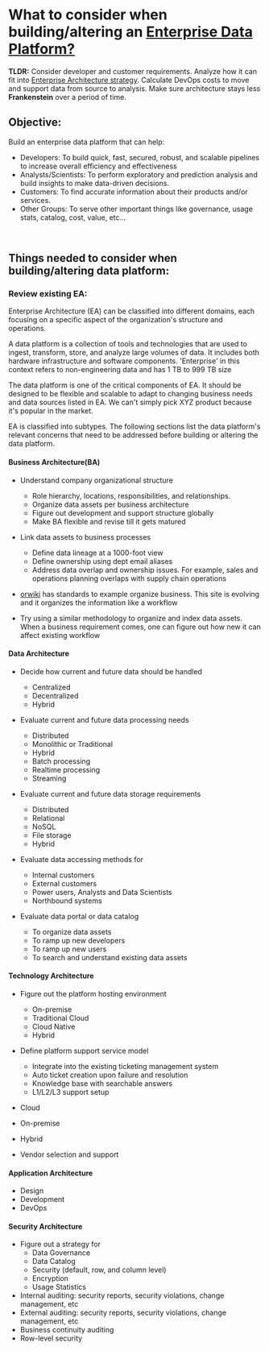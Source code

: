 
# **What to consider when building/altering an [Enterprise Data Platform?](#data-platform)**

**TLDR:** Consider developer and customer requirements. Analyze how it can fit into [Enterprise Architecture strategy](#review-existing-ea). Calculate DevOps costs to move and support data from source to analysis. Make sure architecture stays less **Frankenstein** over a period of time.

## **Objective**:
Build an enterprise data platform that can help:
- Developers: To build quick, fast, secured, robust, and scalable pipelines to increase overall efficiency and effectiveness
- Analysts/Scientists: To perform exploratory and prediction analysis and build insights to make data-driven decisions.
- Customers: To find accurate information about their products and/or services.
- Other Groups: To serve other important things like governance, usage stats, catalog, cost, value, etc...

</br>

## **Things needed to consider when building/altering data platform:**

### **Review existing EA:**

Enterprise Architecture (EA) can be classified into different domains, each focusing on a specific aspect of the organization's structure and operations. 

A data platform is a collection of tools and technologies that are used to ingest, transform, store, and analyze large volumes of data. It includes both hardware infrastructure and software components. 'Enterprise' in this context refers to non-engineering data and has 1 TB to 999 TB size

The data platform is one of the critical components of EA. It should be designed to be flexible and scalable to adapt to changing business needs and data sources listed in EA. We can't simply pick XYZ product because it's popular in the market.

EA is classified into subtypes. The following sections list the data platform's relevant concerns that need to be addressed before building or altering the data platform.

#### **Business Architecture(BA)**

- Understand company organizational structure
    * Role hierarchy, locations, responsibilities, and relationships.
    * Organize data assets per business architecture
    * Figure out development and support structure globally
    * Make BA flexible and revise till it gets matured
- Link data assets to business processes
    * Define data lineage at a 1000-foot view
    * Define ownership using dept email aliases
    * Address data overlap and ownership issues. For example, sales and operations planning overlaps with supply chain operations

- [orwiki](https://orwiki.org/OR) has standards to example organize business. This site is evolving and it organizes the information like a workflow
- Try using a similar methodology to organize and index data assets. When a business requirement comes, one can figure out how new it can affect existing workflow

#### **Data Architecture**

- Decide how current and future data should be handled
    * Centralized
    * Decentralized
    * Hybrid

- Evaluate current and future data processing needs
    * Distributed
    * Monolithic or Traditional
    * Hybrid
    * Batch processing
    * Realtime processing
    * Streaming

- Evaluate current and future data storage requirements
    * Distributed
    * Relational
    * NoSQL
    * File storage
    * Hybrid

- Evaluate data accessing methods for
    * Internal customers
    * External customers
    * Power users, Analysts and Data Scientists
    * Northbound systems

- Evaluate data portal or data catalog
    * To organize data assets
    * To ramp up new developers
    * To ramp up new users
    * To search and understand existing data assets

#### **Technology Architecture**

- Figure out the platform hosting environment
    * On-premise
    * Traditional Cloud
    * Cloud Native
    * Hybrid

- Define platform support service model
    * Integrate into the existing ticketing management system
    * Auto ticket creation upon failure and resolution
    * Knowledge base with searchable answers
    * L1/L2/L3 support setup

- Cloud
- On-premise
- Hybrid
- Vendor selection and support


#### **Application Architecture**
- Design
- Development
- DevOps

#### **Security Architecture**
- Figure out a strategy for
    * Data Governance
    * Data Catalog
    * Security (default, row, and column level)
    * Encryption
    * Usage Statistics
- Internal auditing: security reports, security violations, change management, etc
- External auditing: security reports, security violations, change management, etc
- Business continuity auditing
- Row-level security

<br />





